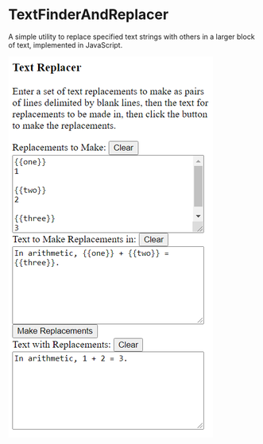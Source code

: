 TextFinderAndReplacer
=====================

A simple utility to replace specified text strings with others in a larger block of text, implemented in JavaScript.

<img src="Screenshot.png" />